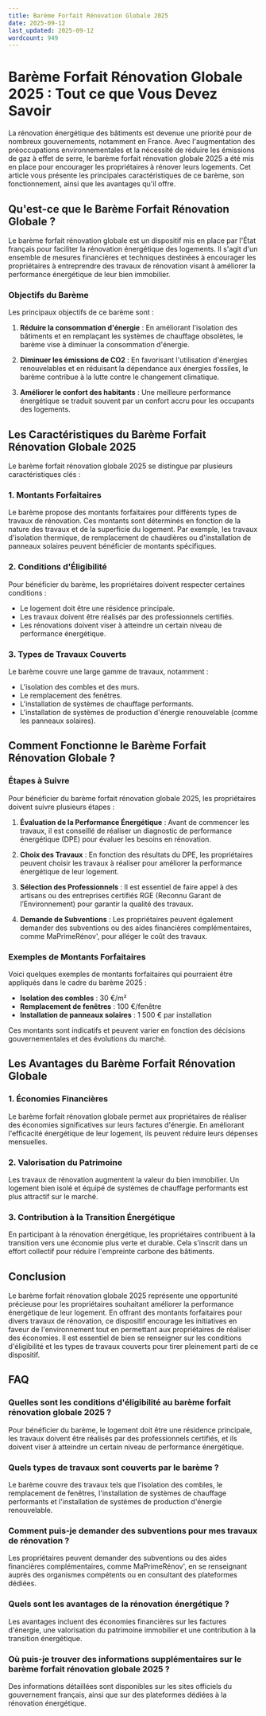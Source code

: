 ```yaml
---
title: Barème Forfait Rénovation Globale 2025
date: 2025-09-12
last_updated: 2025-09-12
wordcount: 949
---
```


# Barème Forfait Rénovation Globale 2025 : Tout ce que Vous Devez Savoir

La rénovation énergétique des bâtiments est devenue une priorité pour de nombreux gouvernements, notamment en France. Avec l'augmentation des préoccupations environnementales et la nécessité de réduire les émissions de gaz à effet de serre, le barème forfait rénovation globale 2025 a été mis en place pour encourager les propriétaires à rénover leurs logements. Cet article vous présente les principales caractéristiques de ce barème, son fonctionnement, ainsi que les avantages qu'il offre.

## Qu'est-ce que le Barème Forfait Rénovation Globale ?

Le barème forfait rénovation globale est un dispositif mis en place par l'État français pour faciliter la rénovation énergétique des logements. Il s'agit d'un ensemble de mesures financières et techniques destinées à encourager les propriétaires à entreprendre des travaux de rénovation visant à améliorer la performance énergétique de leur bien immobilier.

### Objectifs du Barème

Les principaux objectifs de ce barème sont :

1. **Réduire la consommation d'énergie** : En améliorant l'isolation des bâtiments et en remplaçant les systèmes de chauffage obsolètes, le barème vise à diminuer la consommation d'énergie.
   
2. **Diminuer les émissions de CO2** : En favorisant l'utilisation d'énergies renouvelables et en réduisant la dépendance aux énergies fossiles, le barème contribue à la lutte contre le changement climatique.

3. **Améliorer le confort des habitants** : Une meilleure performance énergétique se traduit souvent par un confort accru pour les occupants des logements.

## Les Caractéristiques du Barème Forfait Rénovation Globale 2025

Le barème forfait rénovation globale 2025 se distingue par plusieurs caractéristiques clés :

### 1. Montants Forfaitaires

Le barème propose des montants forfaitaires pour différents types de travaux de rénovation. Ces montants sont déterminés en fonction de la nature des travaux et de la superficie du logement. Par exemple, les travaux d'isolation thermique, de remplacement de chaudières ou d'installation de panneaux solaires peuvent bénéficier de montants spécifiques.

### 2. Conditions d'Éligibilité

Pour bénéficier du barème, les propriétaires doivent respecter certaines conditions :

- Le logement doit être une résidence principale.
- Les travaux doivent être réalisés par des professionnels certifiés.
- Les rénovations doivent viser à atteindre un certain niveau de performance énergétique.

### 3. Types de Travaux Couverts

Le barème couvre une large gamme de travaux, notamment :

- L'isolation des combles et des murs.
- Le remplacement des fenêtres.
- L'installation de systèmes de chauffage performants.
- L'installation de systèmes de production d'énergie renouvelable (comme les panneaux solaires).

## Comment Fonctionne le Barème Forfait Rénovation Globale ?

### Étapes à Suivre

Pour bénéficier du barème forfait rénovation globale 2025, les propriétaires doivent suivre plusieurs étapes :

1. **Évaluation de la Performance Énergétique** : Avant de commencer les travaux, il est conseillé de réaliser un diagnostic de performance énergétique (DPE) pour évaluer les besoins en rénovation.

2. **Choix des Travaux** : En fonction des résultats du DPE, les propriétaires peuvent choisir les travaux à réaliser pour améliorer la performance énergétique de leur logement.

3. **Sélection des Professionnels** : Il est essentiel de faire appel à des artisans ou des entreprises certifiés RGE (Reconnu Garant de l’Environnement) pour garantir la qualité des travaux.

4. **Demande de Subventions** : Les propriétaires peuvent également demander des subventions ou des aides financières complémentaires, comme MaPrimeRénov', pour alléger le coût des travaux.

### Exemples de Montants Forfaitaires

Voici quelques exemples de montants forfaitaires qui pourraient être appliqués dans le cadre du barème 2025 :

- **Isolation des combles** : 30 €/m²
- **Remplacement de fenêtres** : 100 €/fenêtre
- **Installation de panneaux solaires** : 1 500 € par installation

Ces montants sont indicatifs et peuvent varier en fonction des décisions gouvernementales et des évolutions du marché.

## Les Avantages du Barème Forfait Rénovation Globale

### 1. Économies Financières

Le barème forfait rénovation globale permet aux propriétaires de réaliser des économies significatives sur leurs factures d'énergie. En améliorant l'efficacité énergétique de leur logement, ils peuvent réduire leurs dépenses mensuelles.

### 2. Valorisation du Patrimoine

Les travaux de rénovation augmentent la valeur du bien immobilier. Un logement bien isolé et équipé de systèmes de chauffage performants est plus attractif sur le marché.

### 3. Contribution à la Transition Énergétique

En participant à la rénovation énergétique, les propriétaires contribuent à la transition vers une économie plus verte et durable. Cela s'inscrit dans un effort collectif pour réduire l'empreinte carbone des bâtiments.

## Conclusion

Le barème forfait rénovation globale 2025 représente une opportunité précieuse pour les propriétaires souhaitant améliorer la performance énergétique de leur logement. En offrant des montants forfaitaires pour divers travaux de rénovation, ce dispositif encourage les initiatives en faveur de l'environnement tout en permettant aux propriétaires de réaliser des économies. Il est essentiel de bien se renseigner sur les conditions d'éligibilité et les types de travaux couverts pour tirer pleinement parti de ce dispositif.

## FAQ

### Quelles sont les conditions d'éligibilité au barème forfait rénovation globale 2025 ?

Pour bénéficier du barème, le logement doit être une résidence principale, les travaux doivent être réalisés par des professionnels certifiés, et ils doivent viser à atteindre un certain niveau de performance énergétique.

### Quels types de travaux sont couverts par le barème ?

Le barème couvre des travaux tels que l'isolation des combles, le remplacement de fenêtres, l'installation de systèmes de chauffage performants et l'installation de systèmes de production d'énergie renouvelable.

### Comment puis-je demander des subventions pour mes travaux de rénovation ?

Les propriétaires peuvent demander des subventions ou des aides financières complémentaires, comme MaPrimeRénov', en se renseignant auprès des organismes compétents ou en consultant des plateformes dédiées.

### Quels sont les avantages de la rénovation énergétique ?

Les avantages incluent des économies financières sur les factures d'énergie, une valorisation du patrimoine immobilier et une contribution à la transition énergétique.

### Où puis-je trouver des informations supplémentaires sur le barème forfait rénovation globale 2025 ?

Des informations détaillées sont disponibles sur les sites officiels du gouvernement français, ainsi que sur des plateformes dédiées à la rénovation énergétique.